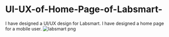 # UI-UX-of-Home-Page-of-Labsmart-
I have designed a UI/UX design for Labsmart. I have designed a home page for a mobile user.
![labsmart png](https://user-images.githubusercontent.com/78350704/163560103-23fe342a-c5b9-4cec-8c23-07f30eb00ef9.png)
